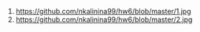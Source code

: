 1. https://github.com/nkalinina99/hw6/blob/master/1.jpg  
2. https://github.com/nkalinina99/hw6/blob/master/2.jpg
